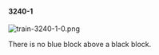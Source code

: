 #### 3240-1
![train-3240-1-0.png](https://github.com/lil-lab/nlvr/raw/master/nlvr/train/images/43/train-3240-1-0.png "train-3240-1-0.png")

There is no blue block above a black block.